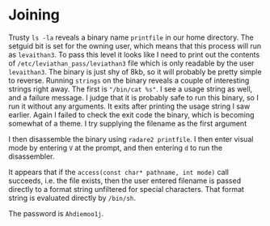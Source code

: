 # Joining
Trusty `ls -la` reveals a binary name `printfile` in our home directory. The setguid bit
is set for the owning user, which means that this process will run as `levaithan3`.
To pass this level it looks like I need to print out the contents of 
`/etc/leviathan_pass/leviathan3` file which is only readable by the user `levaithan3`.
The binary is just shy of 8kb, so it will probably be pretty simple to reverse. 
Running `strings` on the binary reveals a couple of
interesting strings right away. The first is `"/bin/cat %s"`. I see a usage string as
well, and a failure message. I judge that it is probably safe to run this binary, so
I run it without any arguments. It exits after printing the usage string I saw earlier.
Again I failed to check the exit code the binary, which is becoming somewhat of a theme.
I try supplying the filename as the first argument

I then disassemble the binary using `radare2 printfile`. I then enter visual mode by
entering `V` at the prompt, and then entering `d` to run the disassembler.

It appears that if the `access(const char* pathname, int mode)` call succeeds, i.e.
the file exists, then the user entered filename is passed directly to a format
string unfiltered for special characters. That format string is evaluated directly by
`/bin/sh`.

The password is `Ahdiemoo1j`.
